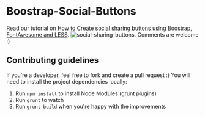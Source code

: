 # Boostrap-Social-Buttons
Read our tutorial on [How to Create social sharing buttons using Boostrap, FontAwesome and LESS](https://themeavenue.net/social-sharing-buttons-with-bootstrap-font-awesome-less).
![social-sharing-buttons](https://cloud.githubusercontent.com/assets/1778633/6014402/c4dae382-ab95-11e4-996d-7f88fecb5f57.png). Comments are welcome :)

## Contributing guidelines
If you're a developer, feel free to fork and create a pull request :)
You will need to install the project dependencies locally:

1. Run `npm install` to install Node Modules (grunt plugins)
2. Run `grunt` to watch
3. Run `grunt build` when you're happy with the improvements
